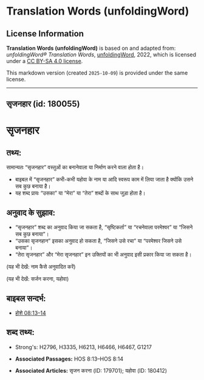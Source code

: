 # Translation Words (unfoldingWord)

## License Information

**Translation Words (unfoldingWord)** is based on and adapted from: _unfoldingWord® Translation Words_, [unfoldingWord](https://unfoldingword.org/utw), 2022, which is licensed under a [CC BY-SA 4.0 license](https://creativecommons.org/licenses/by-sa/4.0/legalcode.en).

This markdown version (created `2025-10-09`) is provided under the same license.



--------------------------------

## सृजनहार (id: 180055)

सृजनहार
=======

तथ्य:
-----

सामान्यतः “सृजनहार” वस्तुओं का बनानेवाला या निर्माण करने वाला होता है।

* बाइबल में “सृजनहार” कभी\-कभी यहोवा के नाम या आदि स्वरूप काम में लिया जाता है क्योंकि उसने सब कुछ बनाया है।
* यह शब्द प्रायः “उसका” या “मेरा” या “तेरा” शब्दों के साथ जुड़ा होता है।

अनुवाद के सुझाव:
----------------

* “सृजनहार” शब्द का अनुवाद किया जा सकता है, “सृष्टिकर्ता” या “रचनेवाला परमेश्वर” या “जिसने सब कुछ बनाया”।
* “उसका सृजनहान” इसका अनुवाद हो सकता है, “जिसने उसे रचा” या “परमेश्वर जिसने उसे बनाया”।
* “तेरा सृजनहार” और “मेरा सृजनहार” इन उक्तियों का भी अनुवाद इसी प्रकार किया जा सकता है।

(यह भी देखें: नाम कैसे अनुवादित करें)

(यह भी देखें: सर्जन करना, यहोवा)

बाइबल सन्दर्भ:
--------------

* [होशे 08:13–14](https://ref.ly/Hos8:13-Hos8:14)

शब्द तथ्य:
----------

* Strong's: H2796, H3335, H6213, H6466, H6467, G1217

* **Associated Passages:** HOS 8:13–HOS 8:14
* **Associated Articles:** सृजन करना (ID: 179701); यहोवा (ID: 180412)

